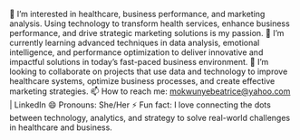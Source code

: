 👀 I’m interested in healthcare, business performance, and marketing analysis. Using technology to transform health services, enhance business performance, and drive strategic marketing solutions is my passion.
🌱 I’m currently learning advanced techniques in data analysis, emotional intelligence, and performance optimization to deliver innovative and impactful solutions in today’s fast-paced business environment.
💞️ I’m looking to collaborate on projects that use data and technology to improve healthcare systems, optimize business processes, and create effective marketing strategies.
📫 How to reach me: mokwunyebeatrice@yahoo.com | LinkedIn
😄 Pronouns: She/Her
⚡ Fun fact: I love connecting the dots between technology, analytics, and strategy to solve real-world challenges in healthcare and business.
<!---
BeatriceFaith1/BeatriceFaith1 is a ✨ special ✨ repository because its `README.md` (this file) appears on your GitHub profile.
You can click the Preview link to take a look at your changes.
--->
